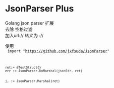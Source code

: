 # JsonParser Plus
 Golang json parser 
 扩展   
 去除 空格过滤   
 加入url:// 转义为 :\/\/  
 
 使用   
 <code>  import "https://github.com/jxfsuda/JsonParser"   
   
    ret:= &TestStruct{}   
    err := JsonParser.UnMarshal(jsonStr, ret)   


    j,_:= JsonParser.Marshal(ret)


 </code> 
